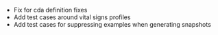 * Fix for cda definition fixes
* Add test cases around vital signs profiles
* Add test cases for suppressing examples when generating snapshots
